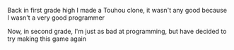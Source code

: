 Back in first grade high I made a Touhou clone, it wasn't any good because I wasn't a very good programmer

Now, in second grade, I'm just as bad at programming, but have decided to try making this game again
